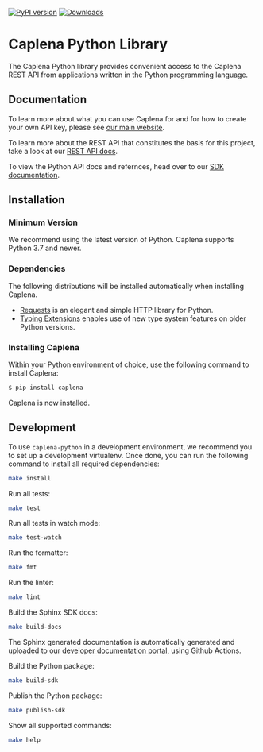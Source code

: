 [![PyPI version](https://badge.fury.io/py/caplena.svg)](https://badge.fury.io/py/caplena)
[![Downloads](https://static.pepy.tech/personalized-badge/caplena?period=month&units=international_system&left_color=black&right_color=brightgreen&left_text=downloads/month)](https://pepy.tech/project/caplena)

# Caplena Python Library

The Caplena Python library provides convenient access to the Caplena REST API from applications written in the Python programming language.

## Documentation

To learn more about what you can use Caplena for and for how to create your own API key, please see [our main website](https://caplena.com/).

To learn more about the REST API that constitutes the basis for this project, take a look at our [REST API docs](https://developers.caplena.com/).

To view the Python API docs and refernces, head over to our [SDK documentation](https://developers.caplena.com/sdk/python/).

## Installation

### Minimum Version

We recommend using the latest version of Python. Caplena supports Python 3.7 and newer.

### Dependencies

The following distributions will be installed automatically when installing Caplena.

- [Requests](https://docs.python-requests.org/en/latest/) is an elegant and simple HTTP library for Python.
- [Typing Extensions](https://github.com/python/typing/tree/master/typing_extensions) enables use of new type system features on older Python versions.

### Installing Caplena

Within your Python environment of choice, use the following command to install Caplena:

```sh
$ pip install caplena
```

Caplena is now installed.

## Development

To use `caplena-python` in a development environment, we recommend you to set up a development virtualenv. Once done, you
can run the following command to install all required dependencies:

```sh
make install
```

Run all tests:

```sh
make test
```

Run all tests in watch mode:

```sh
make test-watch
```

Run the formatter:

```sh
make fmt
```

Run the linter:

```sh
make lint
```

Build the Sphinx SDK docs:

```sh
make build-docs
```

The Sphinx generated documentation is automatically generated and uploaded to our [developer documentation portal](https://caplena.com/docs/sdk/python/), using Github Actions.

Build the Python package:

```sh
make build-sdk
```

Publish the Python package:

```sh
make publish-sdk
```

Show all supported commands:

```sh
make help
```
